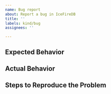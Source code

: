 ```yaml
---
name: Bug report
about: Report a bug in IceFireDB
title: ''
labels: kind/bug
assignees: ''

---
```



## Expected Behavior

<!-- Briefly describe what you expect to happen -->


## Actual Behavior

<!-- Briefly describe what is actually happening -->


## Steps to Reproduce the Problem

<!-- How can a maintainer reproduce this issue (be detailed) -->


